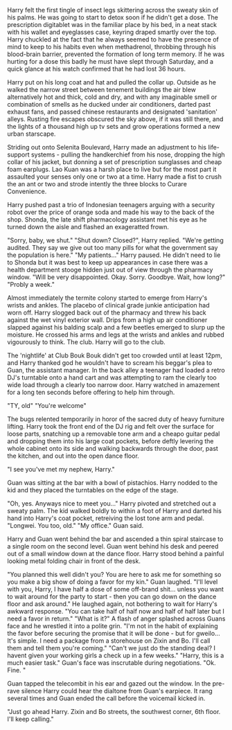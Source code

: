 Harry felt the first tingle of insect legs skittering across the sweaty skin of his palms. He was going to start to detox soon if he didn't get a dose. The prescription digitablet was in the familiar place by his bed, in a neat stack with his wallet and eyeglasses case, keyring draped smartly over the top. Harry chuckled at the fact that he always seemed to have the presence of mind to keep to his habits even when methadrenol, throbbing through his blood-brain barrier, prevented the formation of long term memory. If he was hurting for a dose this badly he must have slept through Saturday, and a quick glance at his watch confirmed that he had lost 36 hours.

Harry put on his long coat and hat and pulled the collar up. Outside as he walked the narrow street between tenement buildings the air blew alternatively hot and thick, cold and dry, and with any imaginable smell or combination of smells as he ducked under air conditioners, darted past exhaust fans, and passed chinese restaurants and designated 'sanitation' alleys. Rusting fire escapes obscured the sky above, if it was still there, and the lights of a thousand high up tv sets and grow operations formed a new urban starscape.

Striding out onto Selenita Boulevard, Harry made an adjustment to his life-support systems - pulling the handkerchief from his nose, dropping the high collar of his jacket, but donning a set of prescription sunglasses and cheap foam earplugs. Lao Kuan was a harsh place to live but for the most part it assaulted your senses only one or two at a time. Harry made a fist to crush the an ant or two and strode intently the three blocks to Curare Convenience.

Harry pushed past a trio of Indonesian teenagers arguing with a security robot over the price of orange soda and made his way to the back of the shop. Shonda, the late shift pharmacology assistant met his eye as he turned down the aisle and flashed an exageratted frown.

"Sorry, baby, we shut."
"Shut down? Closed?",  Harry replied.
"We're getting audited. They say we give out too many pills for what the government say the population is here."
"My patients..." Harry paused. He didn't need to lie to Shonda but it was best to keep up appearances in case there was a health department stooge hidden just out of view through the pharmacy window. "Will be very disappointed. Okay. Sorry. Goodbye. Wait, how long?"
"Probly a week."

Almost immediately the termite colony started to emerge from Harry's wrists and ankles. The placebo of clinical grade junkie anticipation had worn off. Harry slogged back out of the pharmacy and threw his back against the wet vinyl exterior wall. Drips from a high up air conditioner slapped against his balding scalp and a few beetles emerged to slurp up the moisture. He crossed his arms and legs at the wrists and ankles and rubbed vigourously to think. The club. Harry will go to the club.

The 'nightlife' at Club Bouk Bouk didn't get too crowded until at least 12pm, and Harry thanked god he wouldn't have to scream his beggar's plea to Guan, the assistant manager. In the back alley a teenager had loaded a retro DJ's turntable onto a hand cart and was attempting to ram the clearly too wide load through a clearly too narrow door. Harry watched in amazement for a long ten seconds before offering to help him through.

"TY, old"
"You're welcome"

The bugs relented temporarily in horor of the sacred duty of heavy furniture lifting.  Harry took the front end of the DJ rig and felt over the surface for loose parts, snatching up a removable tone arm and a cheapo guitar pedal and dropping them into his large coat pockets, before deftly levering the whole cabinet onto its side and walking backwards through the door, past the kitchen, and out into the open dance floor. 

"I see you've met my nephew, Harry." 

Guan was sitting at the bar with a bowl of pistachios. Harry nodded to the kid and they placed the turntables on the edge of the stage.

"Oh, yes. Anyways nice to meet you..." Harry pivoted and stretched out a sweaty palm. The kid walked boldly to within a foot of Harry and darted his hand into Harry's coat pocket, retreiving the lost tone arm and pedal.
"Longwei. You too, old."
"My office." Guan said.

Harry and Guan went behind the bar and ascended a thin spiral staircase to a single room on the second level. Guan went behind his desk and peered out of a small window down at the dance floor. Harry stood behind a painful looking metal folding chair in front of the desk.

"You planned this well didn't you? You are here to ask me for something so you make a big show of doing a favor for my kin." Guan laughed. "I'll level with you, Harry, I have half a dose of some off-brand shit... unless you want to wait around for the party to start - then you can go down on the dance floor and ask around." He laughed again, not bothering to wait for Harry's awkward response. "You can take half of half now and half of half later but I need a favor in return."
"What is it?"
A flash of anger splashed across Guans face and he wrestled it into a polite grin. "I'm not in the habit of explaining the favor before securing the promise that it will be done -  but for gweilo... It's simple. I need a package from a storehouse on Zixin and Bo. I'll call them and tell them you're coming." 
"Can't we just do the standing deal? I havent given your working girls a check up in a few weeks."
"Harry, this is a much easier task." Guan's face was inscrutable during negotiations.
"Ok. Fine. "

Guan tapped the telecombit in his ear and gazed out the window. In the pre-rave silence Harry could hear the dialtone from Guan's earpiece. It rang several times and Guan ended the call before the voicemail kicked in.

"Just go ahead Harry. Zixin and Bo streets, the southwest corner, 6th floor. I'll keep calling."